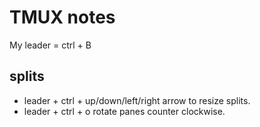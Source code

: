 # TMUX notes

My leader = ctrl + B
## splits

- leader + ctrl + up/down/left/right arrow to resize splits.
- leader + ctrl + o rotate panes counter clockwise.
